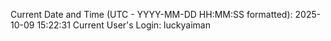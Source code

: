 Current Date and Time (UTC - YYYY-MM-DD HH:MM:SS formatted): 2025-10-09 15:22:31
Current User's Login: luckyaiman
